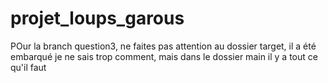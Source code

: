 # projet_loups_garous

POur la branch question3, ne faites pas attention au dossier target, il a été embarqué je ne sais trop comment, mais dans le dossier main il y a tout ce qu'il faut 
